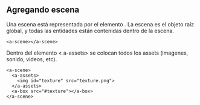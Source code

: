 
## Agregando escena

Una escena está representada por el elemento <a-scene>. La escena es el objeto raíz global, y todas las entidades están contenidas dentro de la escena.

```
<a-scene></a-scene>
```

Dentro del elemento < a-assets> se colocan todos los assets (imagenes, sonido, videos, etc).

```
<a-scene>
  <a-assets>
    <img id="texture" src="texture.png">
  </a-assets>
  <a-box src="#texture"></a-box>
</a-scene>
```

